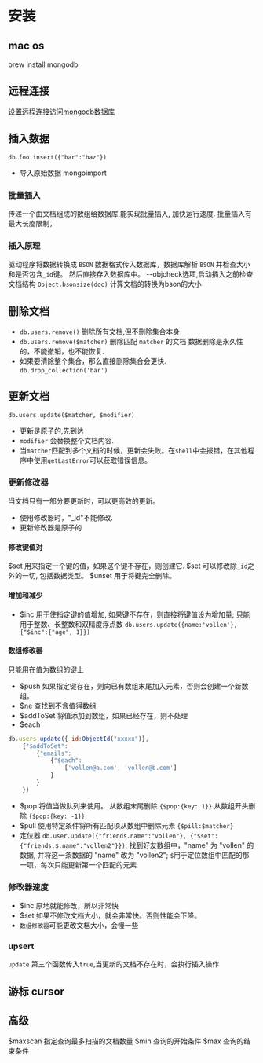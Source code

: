 
# 安装
## mac os
brew install mongodb

## 远程连接
[设置远程连接访问mongodb数据库](https://www.cnblogs.com/kimkat/p/9192785.html)

##
## 插入数据
`db.foo.insert({"bar":"baz"})`

+ 导入原始数据
mongoimport
### 批量插入
传递一个由文档组成的数组给数据库,能实现批量插入, 加快运行速度.
批量插入有最大长度限制，
### 插入原理
驱动程序将数据转换成 `BSON` 数据格式传入数据库，数据库解析 `BSON` 并检查大小和是否包含`_id`键。
然后直接存入数据库中。
--objcheck选项,启动插入之前检查文档结构
`Object.bsonsize(doc)` 计算文档的转换为bson的大小 

## 删除文档
+ `db.users.remove()`
删除所有文档,但不删除集合本身
+ `db.users.remove($matcher)`
删除匹配 `matcher` 的文档
数据删除是永久性的，不能撤销，也不能恢复.
+ 如果要清除整个集合，那么直接删除集合会更快.
`db.drop_collection('bar')`
## 更新文档
`db.users.update($matcher, $modifier)`
+ 更新是原子的,先到达
+ `modifier` 会替换整个文档内容.
+ 当`matcher`匹配到多个文档的时候，更新会失败。在`shell`中会报错，在其他程序中使用`getLastError`可以获取错误信息。 
### 更新修改器
当文档只有一部分要更新时，可以更高效的更新。
+ 使用修改器时，"_id"不能修改.
+ 更新修改器是原子的
#### 修改键值对
$set 用来指定一个键的值，如果这个键不存在，则创建它.
$set 可以修改除`_id`之外的一切, 包括数据类型。
$unset 用于将键完全删除。
#### 增加和减少
+ $inc 用于使指定键的值增加, 如果键不存在，则直接将键值设为增加量;
只能用于整数、长整数和双精度浮点数
`db.users.update({name:'vollen'}, {"$inc":{"age", 1}})`
#### 数组修改器
只能用在值为数组的键上
+ $push
如果指定键存在，则向已有数组末尾加入元素，否则会创建一个新数组。
+ $ne
查找到不含值得数组
+ $addToSet
将值添加到数组，如果已经存在，则不处理
+ $each
```js
db.users.update({_id:ObjectId("xxxxx")},
    {"$addToSet":
        {"emails":
            {"$each":
                ['vollen@a.com', 'vollen@b.com']
            }
        }
    })
```
+ $pop
将值当做队列来使用。
从数组末尾删除
`{$pop:{key: 1}}`
从数组开头删除
`{$pop:{key: -1}}`
+ $pull
使用特定条件将所有匹配项从数组中删除元素
`{$pill:$matcher}`
+ 定位器
`db.user.update({"friends.name":"vollen"}, {"$set":{"friends.$.name":"vollen2"}})`;
找到好友数组中，"name" 为 "vollen" 的数据, 并将这一条数据的 "name" 改为 "vollen2";
`$`用于定位数组中匹配的那一项，每次只能更新第一个匹配的元素.
### 修改器速度
+ $inc 原地就能修改，所以非常快
+ $set 如果不修改文档大小，就会非常快。否则性能会下降。
+ `数组修改器`可能更改文档大小，会慢一些
### upsert
`update` 第三个函数传入`true`,当更新的文档不存在时，会执行插入操作

## 游标 cursor


## 高级
$maxscan 指定查询最多扫描的文档数量
$min 查询的开始条件
$max 查询的结束条件